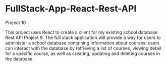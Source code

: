 # FullStack-App-React-Rest-API
 Project 10

This project uses React to create a client for my existing school database Rest API Project 9. The full stack application will provide a way for users to administer a school database containing information about courses: users can interact with the database by retrieving a list of courses, viewing detail for a specific course, as well as creating, updating and deleting courses in the database.

